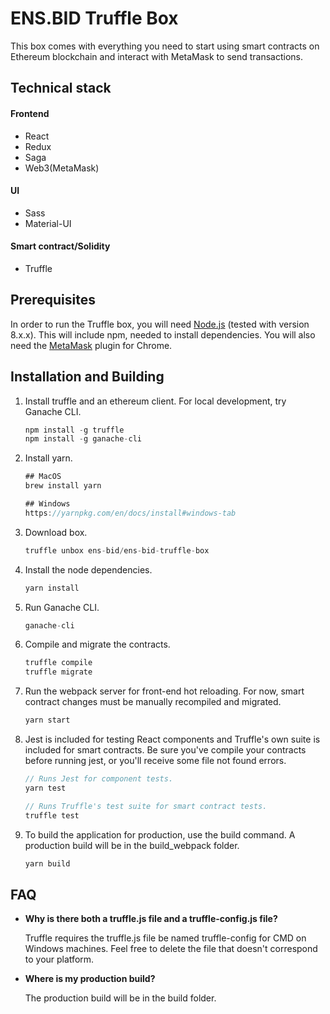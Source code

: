 # ENS.BID Truffle Box

This box comes with everything you need to start using smart contracts on Ethereum blockchain and interact with MetaMask to send transactions.  

## Technical stack

#### Frontend
- React
- Redux
- Saga
- Web3(MetaMask)

#### UI
- Sass
- Material-UI

#### Smart contract/Solidity
- Truffle

## Prerequisites
In order to run the Truffle box, you will need [Node.js](https://nodejs.org) (tested with version 8.x.x). This will include npm, needed to install dependencies. You will also need the [MetaMask](https://metamask.io/) plugin for Chrome.

## Installation and Building

1. Install truffle and an ethereum client. For local development, try Ganache CLI.
    ```javascript
    npm install -g truffle
    npm install -g ganache-cli
    ```

2. Install yarn.

    ```javascript
    ## MacOS
    brew install yarn

    ## Windows
    https://yarnpkg.com/en/docs/install#windows-tab
    ```

3. Download box.
    ```javascript
    truffle unbox ens-bid/ens-bid-truffle-box
    ```

4. Install the node dependencies.
    ```javascript
    yarn install
    ```

5. Run Ganache CLI.
    ```javascript
    ganache-cli
    ```

6. Compile and migrate the contracts.
    ```javascript
    truffle compile
    truffle migrate
    ```

7. Run the webpack server for front-end hot reloading. For now, smart contract changes must be manually recompiled and migrated.
    ```javascript
    yarn start
    ```

8. Jest is included for testing React components and Truffle's own suite is included for smart contracts. Be sure you've compile your contracts before running jest, or you'll receive some file not found errors.
    ```javascript
    // Runs Jest for component tests.
    yarn test

    // Runs Truffle's test suite for smart contract tests.
    truffle test
    ```

9. To build the application for production, use the build command. A production build will be in the build_webpack folder.
    ```javascript
    yarn build
## FAQ

* __Why is there both a truffle.js file and a truffle-config.js file?__

    Truffle requires the truffle.js file be named truffle-config for CMD on Windows machines. Feel free to delete the file that doesn't correspond to your platform.

* __Where is my production build?__

    The production build will be in the build folder.